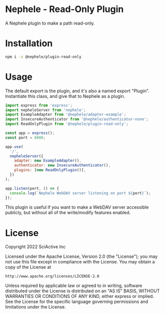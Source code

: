 # Nephele - Read-Only Plugin

A Nephele plugin to make a path read-only.

# Installation

```sh
npm i -s @nephele/plugin-read-only
```

# Usage

The default export is the plugin, and it's also a named export "Plugin". Instantiate this class, and give that to Nephele as a plugin.

```js
import express from 'express';
import nepheleServer from 'nephele';
import ExampleAdapter from '@nephele/adapter-example';
import InsecureAuthenticator from '@nephele/authenticator-none';
import ReadOnlyPlugin from '@nephele/plugin-read-only';

const app = express();
const port = 8080;

app.use(
  '/',
  nepheleServer({
    adapter: new ExampleAdapter(),
    authenticator: new InsecureAuthenticator(),
    plugins: [new ReadOnlyPlugin()],
  })
);

app.listen(port, () => {
  console.log(`Nephele WebDAV server listening on port ${port}`);
});
```

This plugin is useful if you want to make a WebDAV server accessible publicly, but without all of the write/modify features enabled.

# License

Copyright 2022 SciActive Inc

Licensed under the Apache License, Version 2.0 (the "License");
you may not use this file except in compliance with the License.
You may obtain a copy of the License at

    http://www.apache.org/licenses/LICENSE-2.0

Unless required by applicable law or agreed to in writing, software
distributed under the License is distributed on an "AS IS" BASIS,
WITHOUT WARRANTIES OR CONDITIONS OF ANY KIND, either express or implied.
See the License for the specific language governing permissions and
limitations under the License.

